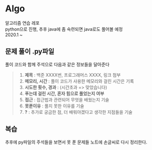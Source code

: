 # Algo

알고리즘 연습 레포  
python으로 진행, 추후 java에 좀 숙련되면 java로도 풀어볼 예정  
2020.1 ~

## 문제 풀이 .py파일

풀이 코드와 함께 주석으로 다음과 같은 정보들을 달아준다

> 1.  **제목** : 백준 XXXX번, 프로그래머스 XXXX, 링크 첨부
> 2.  **메모리, 시간** : 풀이 코드가 사용한 메모리와 걸린 시간은 기록
> 3.  **시도한 횟수, 경과** : (시간초과 => 맞았습니다)
> 4.  **푸는데 걸린 시간, 혼자 힘으로 풀었는지 여부**
> 5.  **접근** : 접근법과 관련되어 무엇을 배웠는지 기술
> 6.  **못푼이유** : 풀지 못한 이유를 기술
> 7.  **?** : 추가로 궁금한 점, 더 배워야겠다고 생각한 지점들을 기술

## 복습

추후에 py파일의 주석들을 보면서 못 푼 문제들 노트에 손글씨로 다시 정리한다.
